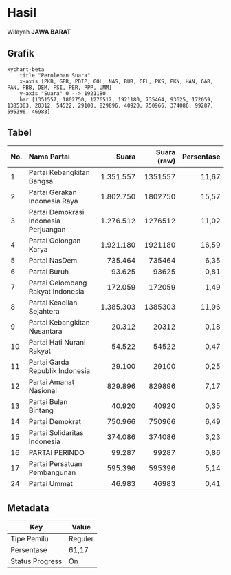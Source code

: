 # Hasil

Wilayah **JAWA BARAT**

## Grafik

```mermaid
xychart-beta
    title "Perolehan Suara"
    x-axis [PKB, GER, PDIP, GOL, NAS, BUR, GEL, PKS, PKN, HAN, GAR, PAN, PBB, DEM, PSI, PER, PPP, UMM]
    y-axis "Suara" 0 --> 1921180
    bar [1351557, 1802750, 1276512, 1921180, 735464, 93625, 172059, 1385303, 20312, 54522, 29100, 829896, 40920, 750966, 374086, 99287, 595396, 46983]
```

## Tabel

| No. | Nama Partai                           | Suara     | Suara (raw) | Persentase |
|:--- |:------------------------------------- | ---------:| -----------:| ----------:|
| 1   | Partai Kebangkitan Bangsa             | 1.351.557 | 1351557     | 11,67      |
| 2   | Partai Gerakan Indonesia Raya         | 1.802.750 | 1802750     | 15,57      |
| 3   | Partai Demokrasi Indonesia Perjuangan | 1.276.512 | 1276512     | 11,02      |
| 4   | Partai Golongan Karya                 | 1.921.180 | 1921180     | 16,59      |
| 5   | Partai NasDem                         | 735.464   | 735464      | 6,35       |
| 6   | Partai Buruh                          | 93.625    | 93625       | 0,81       |
| 7   | Partai Gelombang Rakyat Indonesia     | 172.059   | 172059      | 1,49       |
| 8   | Partai Keadilan Sejahtera             | 1.385.303 | 1385303     | 11,96      |
| 9   | Partai Kebangkitan Nusantara          | 20.312    | 20312       | 0,18       |
| 10  | Partai Hati Nurani Rakyat             | 54.522    | 54522       | 0,47       |
| 11  | Partai Garda Republik Indonesia       | 29.100    | 29100       | 0,25       |
| 12  | Partai Amanat Nasional                | 829.896   | 829896      | 7,17       |
| 13  | Partai Bulan Bintang                  | 40.920    | 40920       | 0,35       |
| 14  | Partai Demokrat                       | 750.966   | 750966      | 6,49       |
| 15  | Partai Solidaritas Indonesia          | 374.086   | 374086      | 3,23       |
| 16  | PARTAI PERINDO                        | 99.287    | 99287       | 0,86       |
| 17  | Partai Persatuan Pembangunan          | 595.396   | 595396      | 5,14       |
| 24  | Partai Ummat                          | 46.983    | 46983       | 0,41       |


## Metadata

| Key             | Value   |
| --------------- | ------- |
| Tipe Pemilu     | Reguler |
| Persentase      | 61,17   |
| Status Progress | On      |



